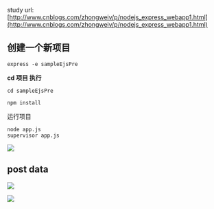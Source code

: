 study url:[http://www.cnblogs.com/zhongweiv/p/nodejs_express_webapp1.html](http://www.cnblogs.com/zhongweiv/p/nodejs_express_webapp1.html)

## 创建一个新项目

	express -e sampleEjsPre



**cd 项目 执行**

	cd sampleEjsPre
 
	npm install


运行项目 
	
	node app.js
	supervisor app.js

![](https://github.com/zxx1988328/nodejs-sampleEjsPre/blob/master/img/supervisor.png)


## post data


![](https://github.com/zxx1988328/nodejs-sampleEjsPre/blob/master/img/post_result.png)


![](https://github.com/zxx1988328/nodejs-sampleEjsPre/blob/master/img/web_form.png)
